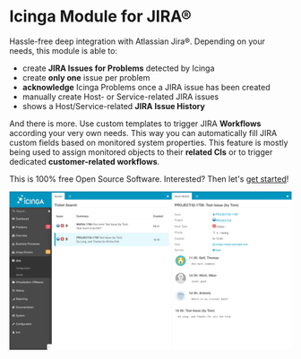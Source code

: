 Icinga Module for JIRA®
=======================

Hassle-free deep integration with Atlassian Jira®. Depending on your needs, this
module is able to:

* create **JIRA Issues for Problems** detected by Icinga
* create **only one** issue per problem
* **acknowledge** Icinga Problems once a JIRA issue has been created
* manually create Host- or Service-related JIRA issues
* shows a Host/Service-related **JIRA Issue History**

And there is more. Use custom templates to trigger JIRA **Workflows** according
your very own needs. This way you can automatically fill JIRA custom fields
based on monitored system properties. This feature is mostly being used to
assign monitored objects to their **related CIs** or to trigger dedicated
**customer-related workflows**.

This is 100% free Open Source Software. Interested? Then let's [get started](doc/01-Introduction.md)!

![JIRA integration](doc/screenshot/issue_list_and_details-new.png)
